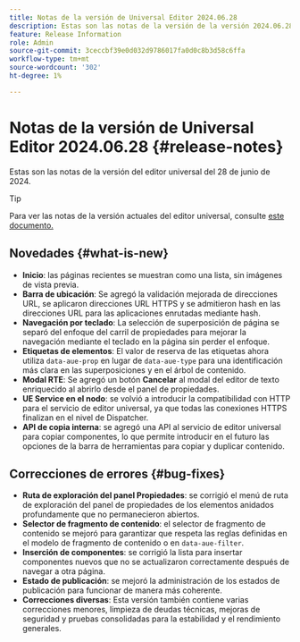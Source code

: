 ```yaml
---
title: Notas de la versión de Universal Editor 2024.06.28
description: Estas son las notas de la versión de la versión 2024.06.28 de Universal Editor.
feature: Release Information
role: Admin
source-git-commit: 3ceccbf39e0d032d9786017fa0d0c8b3d58c6ffa
workflow-type: tm+mt
source-wordcount: '302'
ht-degree: 1%

---
```



# Notas de la versión de Universal Editor 2024.06.28 {#release-notes}

Estas son las notas de la versión del editor universal del 28 de junio de 2024.

>[!TIP]
>
>Para ver las notas de la versión actuales del editor universal, consulte [este documento.](/help/release-notes/universal-editor/current.md)

## Novedades {#what-is-new}

* **Inicio**: las páginas recientes se muestran como una lista, sin imágenes de vista previa.
* **Barra de ubicación**: Se agregó la validación mejorada de direcciones URL, se aplicaron direcciones URL HTTPS y se admitieron hash en las direcciones URL para las aplicaciones enrutadas mediante hash.
* **Navegación por teclado**: La selección de superposición de página se separó del enfoque del carril de propiedades para mejorar la navegación mediante el teclado en la página sin perder el enfoque.
* **Etiquetas de elementos**: El valor de reserva de las etiquetas ahora utiliza `data-aue-prop` en lugar de `data-aue-type` para una identificación más clara en las superposiciones y en el árbol de contenido.
* **Modal RTE**: Se agregó un botón **Cancelar** al modal del editor de texto enriquecido al abrirlo desde el panel de propiedades.
* **UE Service en el nodo**: se volvió a introducir la compatibilidad con HTTP para el servicio de editor universal, ya que todas las conexiones HTTPS finalizan en el nivel de Dispatcher.
* **API de copia interna**: se agregó una API al servicio de editor universal para copiar componentes, lo que permite introducir en el futuro las opciones de la barra de herramientas para copiar y duplicar contenido.

## Correcciones de errores {#bug-fixes}

* **Ruta de exploración del panel Propiedades**: se corrigió el menú de ruta de exploración del panel de propiedades de los elementos anidados profundamente que no permanecieron abiertos.
* **Selector de fragmento de contenido**: el selector de fragmento de contenido se mejoró para garantizar que respeta las reglas definidas en el modelo de fragmento de contenido o en `data-aue-filter`.
* **Inserción de componentes**: se corrigió la lista para insertar componentes nuevos que no se actualizaron correctamente después de navegar a otra página.
* **Estado de publicación**: se mejoró la administración de los estados de publicación para funcionar de manera más coherente.
* **Correcciones diversas**: Esta versión también contiene varias correcciones menores, limpieza de deudas técnicas, mejoras de seguridad y pruebas consolidadas para la estabilidad y el rendimiento generales.
